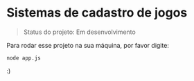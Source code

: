 <h1>Sistemas de cadastro de jogos</h1>

>Status do projeto: Em desenvolvimento

Para rodar esse projeto na sua máquina, por favor digite:

```
node app.js
```

:)

